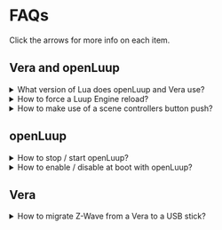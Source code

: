 # FAQs
Click the arrows for more info on each item.

## Vera and openLuup
<details>
<summary>What version of Lua does openLuup and Vera use?</summary>

openLuup and Vera use Lua version 5.1 Here is the [manual](https://www.lua.org/manual/5.1/).
</details>

<details>
<summary>How to force a Luup Engine reload?</summary>

1. Using AltUI: Tab 'Misc', select 'Reload Luup Engine'

2. Using Vera UI7: Settings ➔ Z-Wave Settings ➔ Advanced Tab: select 'Reload Engine'

3. URL call:

```html
http://openLuup_IP_address:3480/data_request?id=reload

```
4. Lua code
```lua
luup.reload()
```

</details>

<details>
<summary>How to make use of a scene controllers button push?</summary>

The trick with all these types of devices is to set a trigger on the LastSceneTime variable and then read the value of the sl_SceneActivated variable, to get which button was pressed.

So for example Hue light controller buttons return these values in sl_SceneActivated (note values not verified):

|Push type|Value|
|---|---|
|on|3|
|dim_up_hold|9|
|dim_up|8|
|dim_dwn_hold|14|
|dim_dwn|13|
|off|18|


</details>

## openLuup
<details>
<summary>How to stop / start openLuup?</summary>
Assuming you are using systemd and enabled has already been run:

```bash
sudo systemctl start openluup
sudo systemctl stop openluup
```
</details>


<details>
<summary>How to enable / disable at boot with openLuup?</summary>
Assuming you are using systemd:

```bash
sudo systemctl enable openluup
sudo systemctl disable openluup
```
</details>

## Vera
<details>
<summary>How to migrate Z-Wave from a Vera to a USB stick?</summary>

@Rafele has a detailed [explanation here](https://github.com/rafale77/Z-Way).

The method described at that link, only allows for transfers from 500 series based Veras to 500 series USB sticks. To migrate a 300 series Vera  (eg a Vera 3), you have to back up the Z-Wave data, to the Micasaverde cloud and restore it to a 500 series Vera (eg a Vera Edge).

</details>


